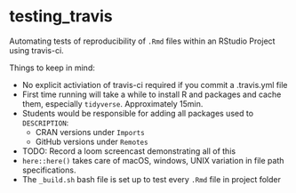 # testing_travis

Automating tests of reproducibility of `.Rmd` files within an RStudio Project using travis-ci. 

Things to keep in mind:

* No explicit activiation of travis-ci required if you commit a .travis.yml file
* First time running will take a while to install R and packages and cache them, 
especially `tidyverse`. Approximately 15min.
* Students would be responsible for adding all packages used to `DESCRIPTION`:
    + CRAN versions under `Imports`
    + GitHub versions under `Remotes`
* TODO: Record a loom screencast demonstrating all of this
* `here::here()` takes care of macOS, windows, UNIX variation in file path specifications. 
* The `_build.sh` bash file is set up to test every `.Rmd` file in project folder 
